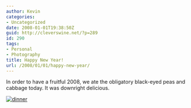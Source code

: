 ```yaml
---
author: Kevin
categories:
- Uncategorized
date: 2008-01-01T19:38:50Z
guid: http://cleverswine.net/?p=289
id: 290
tags:
- Personal
- Photography
title: Happy New Year!
url: /2008/01/01/happy-new-year/
---
```


In order to have a fruitful 2008, we ate the obligatory black-eyed peas and cabbage today. It was downright delicious.

[<img src="https://i2.wp.com/farm3.static.flickr.com/2005/2157207474_ffc5545b35_m_d.jpg?w=840" alt="dinner" data-recalc-dims="1" />](http://flickr.com/photos/cleverswine/2157207474/)